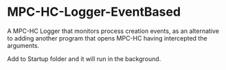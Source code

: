 MPC-HC-Logger-EventBased
========================

A MPC-HC Logger that monitors process creation events, as an alternative to adding another program that opens MPC-HC
having intercepted the arguments.

Add to Startup folder and it will run in the background.
